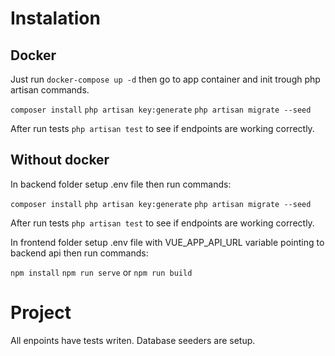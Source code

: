 # Instalation # 


## Docker ##

Just run `docker-compose up -d` then go to app container and init trough php artisan commands.

`composer install`
`php artisan key:generate`
`php artisan migrate --seed`

After run tests `php artisan test` to see if endpoints are working correctly.

## Without docker ##

In backend folder setup .env file then run commands:

`composer install`
`php artisan key:generate`
`php artisan migrate --seed`

After run tests `php artisan test` to see if endpoints are working correctly.

In frontend folder setup .env file with VUE_APP_API_URL variable pointing to backend api then run commands:

`npm install`
`npm run serve` or `npm run build`


# Project #

All enpoints have tests writen.
Database seeders are setup.
 